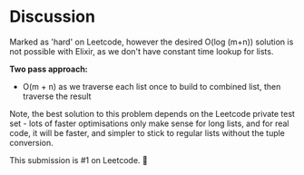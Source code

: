 # Discussion

Marked as 'hard' on Leetcode, however the desired O(log (m+n)) solution is not possible with Elixir, as we don't have constant time lookup for lists.

**Two pass approach:**
- O(m + n) as we traverse each list once to build to combined list, then traverse the result

Note, the best solution to this problem depends on the Leetcode private test set - lots of faster optimisations only make sense for long lists, and for real code, it will be faster, and simpler to stick to regular lists without the tuple conversion.

This submission is #1 on Leetcode. 🎉
